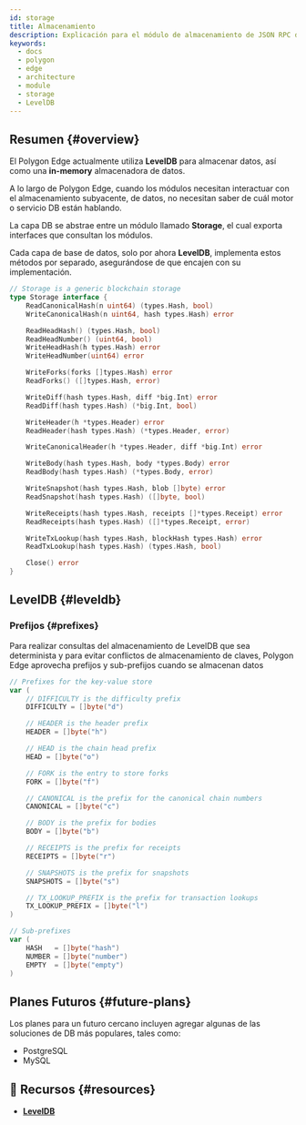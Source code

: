 ```yaml
---
id: storage
title: Almacenamiento
description: Explicación para el módulo de almacenamiento de JSON RPC de Polygon Edge.
keywords:
  - docs
  - polygon
  - edge
  - architecture
  - module
  - storage
  - LevelDB
---
```


## Resumen {#overview}

El Polygon Edge actualmente utiliza **LevelDB** para almacenar datos, así como una **in-memory** almacenadora de datos.

A lo largo de Polygon Edge, cuando los módulos necesitan interactuar con el almacenamiento subyacente, de datos, no necesitan saber de cuál motor o servicio DB están hablando.

La capa DB se abstrae entre un módulo llamado **Storage**, el cual exporta interfaces que consultan los módulos.

Cada capa de base de datos, solo por ahora **LevelDB**, implementa estos métodos por separado, asegurándose de que encajen con su implementación.

````go title="blockchain/storage/storage.go"
// Storage is a generic blockchain storage
type Storage interface {
	ReadCanonicalHash(n uint64) (types.Hash, bool)
	WriteCanonicalHash(n uint64, hash types.Hash) error

	ReadHeadHash() (types.Hash, bool)
	ReadHeadNumber() (uint64, bool)
	WriteHeadHash(h types.Hash) error
	WriteHeadNumber(uint64) error

	WriteForks(forks []types.Hash) error
	ReadForks() ([]types.Hash, error)

	WriteDiff(hash types.Hash, diff *big.Int) error
	ReadDiff(hash types.Hash) (*big.Int, bool)

	WriteHeader(h *types.Header) error
	ReadHeader(hash types.Hash) (*types.Header, error)

	WriteCanonicalHeader(h *types.Header, diff *big.Int) error

	WriteBody(hash types.Hash, body *types.Body) error
	ReadBody(hash types.Hash) (*types.Body, error)

	WriteSnapshot(hash types.Hash, blob []byte) error
	ReadSnapshot(hash types.Hash) ([]byte, bool)

	WriteReceipts(hash types.Hash, receipts []*types.Receipt) error
	ReadReceipts(hash types.Hash) ([]*types.Receipt, error)

	WriteTxLookup(hash types.Hash, blockHash types.Hash) error
	ReadTxLookup(hash types.Hash) (types.Hash, bool)

	Close() error
}
````

## LevelDB {#leveldb}

### Prefijos {#prefixes}

Para realizar consultas del almacenamiento de LevelDB que sea determinista y para evitar conflictos de almacenamiento de claves, Polygon Edge aprovecha prefijos y sub-prefijos cuando se almacenan datos

````go title="blockchain/storage/keyvalue.go"
// Prefixes for the key-value store
var (
	// DIFFICULTY is the difficulty prefix
	DIFFICULTY = []byte("d")

	// HEADER is the header prefix
	HEADER = []byte("h")

	// HEAD is the chain head prefix
	HEAD = []byte("o")

	// FORK is the entry to store forks
	FORK = []byte("f")

	// CANONICAL is the prefix for the canonical chain numbers
	CANONICAL = []byte("c")

	// BODY is the prefix for bodies
	BODY = []byte("b")

	// RECEIPTS is the prefix for receipts
	RECEIPTS = []byte("r")

	// SNAPSHOTS is the prefix for snapshots
	SNAPSHOTS = []byte("s")

	// TX_LOOKUP_PREFIX is the prefix for transaction lookups
	TX_LOOKUP_PREFIX = []byte("l")
)

// Sub-prefixes
var (
	HASH   = []byte("hash")
	NUMBER = []byte("number")
	EMPTY  = []byte("empty")
)
````

## Planes Futuros {#future-plans}

Los planes para un futuro cercano incluyen agregar algunas de las soluciones de DB más populares, tales como:
* PostgreSQL
* MySQL


## 📜 Recursos {#resources}
* **[LevelDB](https://github.com/google/leveldb)**